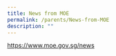 ```yaml
---
title: News from MOE
permalink: /parents/News-from-MOE
description: ""
---
```

https://www.moe.gov.sg/news